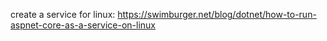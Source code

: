 create a service for linux: https://swimburger.net/blog/dotnet/how-to-run-aspnet-core-as-a-service-on-linux

